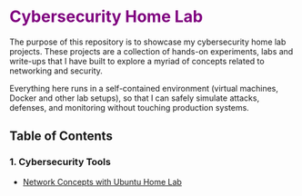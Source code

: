 # <span style="color:purple" >Cybersecurity Home Lab</span>

The purpose of this repository is to showcase my cybersecurity home lab projects. These projects are a collection of hands-on experiments, labs and write-ups that I have built to explore a myriad of concepts related to networking and security.

Everything here runs in a self-contained environment (virtual machines, Docker and other lab setups), so that I can safely simulate attacks, defenses, and monitoring without touching production systems.

## Table of Contents

### 1. Cybersecurity Tools

- [Network Concepts with Ubuntu Home Lab](Network%20Concepts%20with%20Ubuntu%20Home%20Lab.md)
